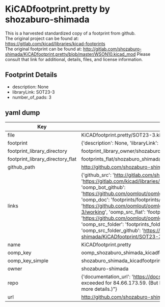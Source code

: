 # KiCADfootprint.pretty by shozaburo-shimada  
This is a harvested standardized copy of a footprint from github.  
The original project can be found at:  
https://gitlab.com/kicad/libraries/kicad-footprints  
The original footprint can be found at:
http://gitlab.com/shozaburo-shimada/KiCADfootprint.pretty/blob/master/WSON10.kicad_mod
Please consult that link for additional, details, files, and license information.  
## Footprint Details
* description: None  
* libraryLink: SOT23-3  
* number_of_pads: 3  
## yaml dump  
| Key | Value |  
| --- | --- |  
| file | KiCADfootprint.pretty/SOT23-3.kicad_mod |  
| footprint | {'description': None, 'libraryLink': 'SOT23-3', 'number_of_pads': 3} |  
| footprint_library_directory | footprint_library_owner/shozaburo-shimada_KiCADfootprint.pretty |  
| footprint_library_directory_flat | footprints_flat/shozaburo_shimada_kicadfootprint_sot23_3/working |  
| github_path | http://github.com/shozaburo-shimada/KiCADfootprint.pretty/blob/master/SOT23-3.kicad_mod |  
| links | {'github_src': 'http://gitlab.com/shozaburo-shimada/KiCADfootprint.pretty/blob/master/WSON10.kicad_mod', 'github_src_repo': 'https://gitlab.com/kicad/libraries/kicad-footprints', 'oomp_bot': 'footprints/shozaburo_shimada_kicadfootprint_sot23_3/working', 'oomp_bot_github': 'https://github.com/oomlout/oomlout_oomp_footprint_bot/tree/main/footprints/shozaburo_shimada_kicadfootprint_sot23_3/working', 'oomp_doc': 'footprints/footprints/shozaburo-shimada/KiCADfootprint/SOT23-3/working/', 'oomp_doc_github': 'https://github.com/oomlout/oomlout_oomp_footprint_doc/tree/main/footprints/footprints/shozaburo-shimada/KiCADfootprint/SOT23-3/working', 'oomp_src_flat': 'footprints_flat/footprints_flat/shozaburo_shimada_kicadfootprint_sot23_3/working', 'oomp_src_flat_github': 'https://github.com/oomlout/oomlout_oomp_footprint_src/tree/main/footprints_flat/shozaburo_shimada_kicadfootprint_sot23_3/working', 'oomp_src_folder': 'footprints_folder/footprints_folder/shozaburo-shimada/KiCADfootprint/SOT23-3/working', 'oomp_src_folder_github': 'https://github.com/oomlout/oomlout_oomp_footprint_src/tree/main/footprints_folder/shozaburo-shimada/KiCADfootprint/SOT23-3/working'} |  
| name | KiCADfootprint.pretty |  
| oomp_key | oomp_shozaburo_shimada_kicadfootprint_sot23_3 |  
| oomp_key_simple | shozaburo_shimada_kicadfootprint_sot23_3 |  
| owner | shozaburo-shimada |  
| repo | {'documentation_url': 'https://docs.github.com/rest/overview/resources-in-the-rest-api#rate-limiting', 'message': "API rate limit exceeded for 84.66.173.59. (But here's the good news: Authenticated requests get a higher rate limit. Check out the documentation for more details.)"} |  
| url | http://github.com/shozaburo-shimada/KiCADfootprint.pretty |  

